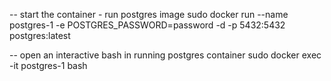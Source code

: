 -- start the container - run postgres image
sudo docker run --name postgres-1 -e POSTGRES_PASSWORD=password -d -p 5432:5432 postgres:latest

-- open an interactive bash in running postgres container
sudo docker exec -it postgres-1 bash

